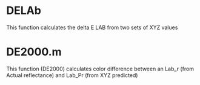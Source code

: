 # DELAb
This function calculates the delta E LAB from two sets of XYZ values


# DE2000.m
This function (DE2000) calculates color difference between an Lab_r (from Actual reflectance) and Lab_Pr (from XYZ predicted)
